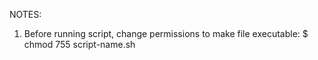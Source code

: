 NOTES:
1. Before running script, change permissions to make file executable:
$ chmod 755 script-name.sh